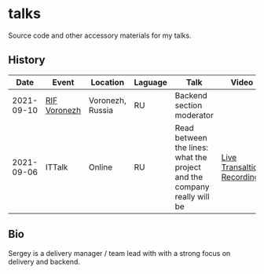 # talks

Source code and other accessory materials for my talks.

## History

| Date | Event | Location | Laguage | Talk | Video | Photo | Materials |
|------|-------|----------|---------|------|-------|-------|-------|
| 2021-09-10 | [RIF Voronezh](https://2021.rifvrn.ru/) | Voronezh, Russia | RU | Backend section moderator | | | |
| 2021-09-06 | ITTalk | Online | RU | Read between the lines: what the project and the company really will be | [Live Transaltion Recording](https://www.youtube.com/watch?v=cnolujpYohc) | | [Slides](https://www.slideshare.net/SergeyProsin/ss-250150591) |

## Bio

Sergey is a delivery manager / team lead with with a strong focus on delivery and backend.
